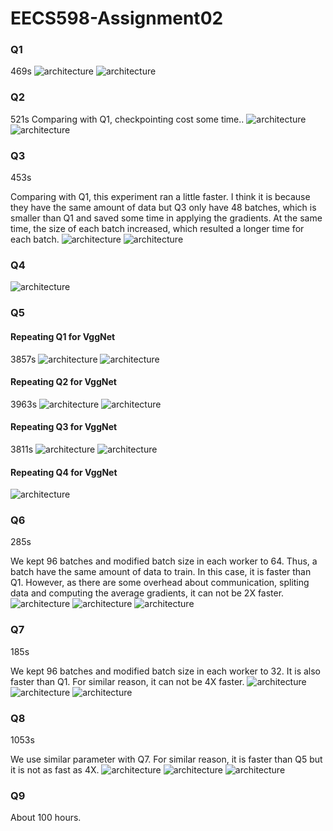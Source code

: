 # EECS598-Assignment02
### Q1
469s
![architecture](./plots/cpu_q1.png)
![architecture](./plots/mem_q1.png)

### Q2
521s
Comparing with Q1, checkpointing cost some time..
![architecture](./plots/cpu_q2.png)
![architecture](./plots/mem_q2.png)

### Q3
453s

Comparing with Q1, this experiment ran a little faster. I think it is because they have the same amount of data but Q3 only have 48 batches, which is smaller than Q1 and saved some time in applying the gradients. At the same time, the size of each batch increased, which resulted a longer time for each batch.
![architecture](./plots/cpu_q3.png)
![architecture](./plots/mem_q3.png)

### Q4
![architecture](./fig/tensorboard_q4.png)

### Q5
#### Repeating Q1 for VggNet
3857s
![architecture](./plots/cpu_vgg_q1.png)
![architecture](./plots/mem_vgg_q1.png)

#### Repeating Q2 for VggNet
3963s
![architecture](./plots/cpu_vgg_q2.png)
![architecture](./plots/mem_vgg_q2.png)

#### Repeating Q3 for VggNet
3811s
![architecture](./plots/cpu_vgg_q3.png)
![architecture](./plots/mem_vgg_q3.png)

#### Repeating Q4 for VggNet
![architecture](./fig/tensorboard_q5.png)

### Q6
285s

We kept 96 batches and modified batch size in each worker to 64. Thus, a batch have the same amount of data to train. In this case, it is faster than Q1. However, as there are some overhead about communication, spliting data and computing the average gradients, it can not be 2X faster.
![architecture](./plots/cpu_q6.png)
![architecture](./plots/mem_q6.png)
![architecture](./fig/tensorboard_q6.png)

### Q7
185s

We kept 96 batches and modified batch size in each worker to 32. It is also faster than Q1. For similar reason, it can not be 4X faster.
![architecture](./plots/cpu_q7.png)
![architecture](./plots/mem_q7.png)
![architecture](./fig/tensorboard_q7.png)

### Q8
1053s

We use similar parameter with Q7. For similar reason, it is faster than Q5 but it is not as fast as 4X.
![architecture](./plots/cpu_q8.png)
![architecture](./plots/mem_q8.png)
![architecture](./fig/tensorboard_q8.png)

### Q9
About 100 hours.

